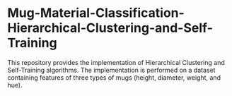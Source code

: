 # Mug-Material-Classification-Hierarchical-Clustering-and-Self-Training
This repository provides the implementation of Hierarchical Clustering and Self-Training algorithms. The implementation is performed on a dataset containing features of three types of mugs (height, diameter, weight, and hue).
